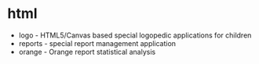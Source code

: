 html
====

* logo - HTML5/Canvas based special logopedic applications for children
* reports - special report management application
* orange - Orange report statistical analysis
